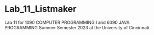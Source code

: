# Lab_11_Listmaker
Lab 11 for 1090 COMPUTER PROGRAMMING I and 6090 JAVA PROGRAMMING Summer Semester 2023 at the University of Cincinnati
